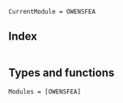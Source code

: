 ```@meta
CurrentModule = OWENSFEA
```

## Index

```@index
```

## Types and functions

```@autodocs
Modules = [OWENSFEA]
```